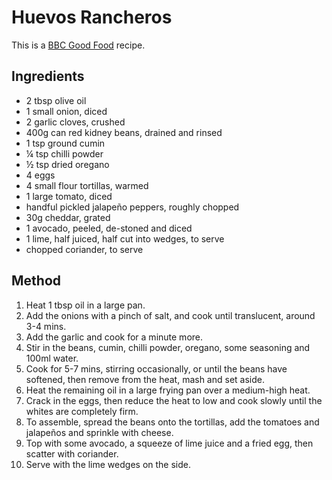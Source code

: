 # Huevos Rancheros #

This is a [BBC Good Food](https://www.bbcgoodfood.com/recipes/huevos-rancheros) recipe.

## Ingredients ##

- 2 tbsp olive oil
- 1 small onion, diced
- 2 garlic cloves, crushed
- 400g can red kidney beans, drained and rinsed
- 1 tsp ground cumin
- ¼ tsp chilli powder
- ½ tsp dried oregano
- 4 eggs
- 4 small flour tortillas, warmed
- 1 large tomato, diced
- handful pickled jalapeño peppers, roughly chopped
- 30g cheddar, grated
- 1 avocado, peeled, de-stoned and diced
- 1 lime, half juiced, half cut into wedges, to serve
- chopped coriander, to serve

## Method ##

1. Heat 1 tbsp oil in a large pan.
1. Add the onions with a pinch of salt, and cook until translucent, around 3-4 mins.
1. Add the garlic and cook for a minute more.
1. Stir in the beans, cumin, chilli powder, oregano, some seasoning and 100ml water.
1. Cook for 5-7 mins, stirring occasionally, or until the beans have softened, then remove from the heat, mash and set aside.
1. Heat the remaining oil in a large frying pan over a medium-high heat.
1. Crack in the eggs, then reduce the heat to low and cook slowly until the whites are completely firm.
1. To assemble, spread the beans onto the tortillas, add the tomatoes and jalapeños and sprinkle with cheese.
1. Top with some avocado, a squeeze of lime juice and a fried egg, then scatter with coriander.
1. Serve with the lime wedges on the side.
